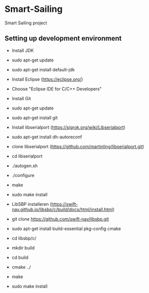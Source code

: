 # Smart-Sailing
Smart Sailing project

## Setting up development environment

- Install JDK
 - sudo apt-get update
 - sudo apt-get install default-jdk

- Install Eclipse (https://eclipse.org/)
 - Choose "Eclipse IDE for C/C++ Developers"
 
- Install Git
 - sudo apt-get update
 - sudo apt-get install git

- Install libserialport (https://sigrok.org/wiki/Libserialport)
 - sudo apt-get install dh-autoreconf
 - clone libserialport (https://github.com/martinling/libserialport.git)
 - cd libserialport
 - ./autogen.sh
 - ./configure
 - make
 - sudo make install
 
- LibSBP installeren (https://swift-nav.github.io/libsbp/c/build/docs/html/install.html)
 - git clone https://github.com/swift-nav/libsbp.git
 - sudo apt-get install build-essential pkg-config cmake
 - cd libsbp/c/
 - mkdir build
 - cd build
 - cmake ../
 - make
 - sudo make install
